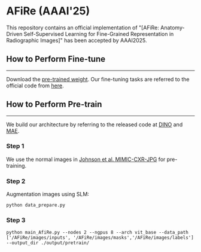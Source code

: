 # AFiRe (AAAI'25)
This repository contains an official implementation of "[AFiRe: Anatomy-Driven Self-Supervised Learning for Fine-Grained Representation in Radiographic Images]" has been accepted by AAAI2025. 

## How to Perform Fine-tune
---
Download the [pre-trained weight](https://drive.google.com/file/d/1VeMGrW2m6p-y5z2k55Jd862RtptFoaav/view?usp=sharing).
Our fine-tuning tasks are referred to the official code from [here](https://github.com/RL4M/MRM-pytorch).

## How to Perform Pre-train
----
We build our architecture by referring to the released code at [DINO](https://github.com/facebookresearch/dino) and [MAE](https://github.com/facebookresearch/mae).
### Step 1
We use the normal images in  [Johnson et al. MIMIC-CXR-JPG](https://physionet.org/content/mimic-cxr-jpg/2.0.0/) for pre-training.
### Step 2
Augmentation images using SLM:
```
python data_prepare.py
```
### Step 3
```
python main_AfiRe.py --nodes 2 --ngpus 8 --arch vit_base --data_path ['/AFiRe/images/inputs', '/AFiRe/images/masks','/AFiRe/images/labels'] --output_dir ./output/pretrain/
```
